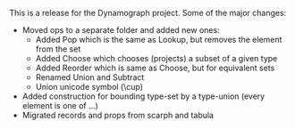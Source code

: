 This is a release for the Dynamograph project. Some of the major changes:

* Moved ops to a separate folder and added new ones:
    * Added Pop which is the same as Lookup, but removes the element from the set
    * Added Choose which chooses (projects) a subset of a given type
    * Added Reorder which is same as Choose, but for equivalent sets
    * Renamed Union and Subtract
    * Union unicode symbol (\cup)
* Added construction for bounding type-set by a type-union (every element is one of ...)
* Migrated records and props from scarph and tabula
